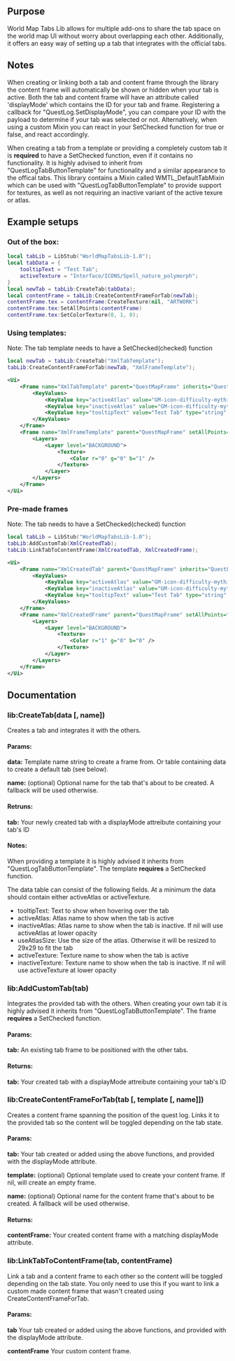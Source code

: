 ## Purpose
World Map Tabs Lib allows for multiple add-ons to share the tab space on the world map UI without worry about overlapping each other.
Additionally, it offers an easy way of setting up a tab that integrates with the official tabs.

## Notes
When creating or linking both a tab and content frame through the library the content frame will automatically be shown or hidden when your tab is active.
Both the tab and content frame will have an attribute called 'displayMode' which contains the ID for your tab and frame.
Registering a callback for "QuestLog.SetDisplayMode", you can compare your ID with the payload to determine if your tab was selected or not.
Alternatively, when using a custom Mixin you can react in your SetChecked function for true or false, and react accordingly.

When creating a tab from a template or providing a completely custom tab it is **required** to have a SetChecked function, even if it contains no functionality.
It is highly advised to inherit from "QuestLogTabButtonTemplate" for functionality and a similar appearance to the offical tabs.
This library contains a Mixin called WMTL_DefaultTabMixin which can be used with "QuestLogTabButtonTemplate" to provide support for textures, as well as not requiring an inactive variant of the active texure or atlas.


## Example setups
### Out of the box:
```lua
local tabLib = LibStub("WorldMapTabsLib-1.0");
local tabData = {
	tooltipText = "Test Tab";
	activeTexture = "Interface/ICONS/Spell_nature_polymorph";
}
local newTab = tabLib:CreateTab(tabData);
local contentFrame = tabLib:CreateContentFrameForTab(newTab);
contentFrame.tex = contentFrame:CreateTexture(nil, "ARTWORK")
contentFrame.tex:SetAllPoints(contentFrame)
contentFrame.tex:SetColorTexture(0, 1, 0);
```

### Using templates:
Note: The tab template needs to have a SetChecked(checked) function
```lua
local newTab = tabLib:CreateTab("XmlTabTemplate");
tabLib:CreateContentFrameForTab(newTab, "XmlFrameTemplate");
```

```xml
<Ui>
	<Frame name="XmlTabTemplate" parent="QuestMapFrame" inherits="QuestLogTabButtonTemplate" virtual="true">
		<KeyValues>
			<KeyValue key="activeAtlas" value="GM-icon-difficulty-mythicSelected" type="string" />
			<KeyValue key="inactiveAtlas" value="GM-icon-difficulty-mythicAssist" type="string" />
			<KeyValue key="tooltipText" value="Test Tab" type="string" />
		</KeyValues>
	</Frame>
	<Frame name="XmlFrameTemplate" parent="QuestMapFrame" setAllPoints="true" virtual="true">
		<Layers>
			<Layer level="BACKGROUND">
				<Texture>
					<Color r="0" g="0" b="1" />
				</Texture>
			</Layer>
		</Layers>
	</Frame>		
</Ui>
```

### Pre-made frames
Note: The tab needs to have a SetChecked(checked) function
```lua
local tabLib = LibStub("WorldMapTabsLib-1.0");
tabLib:AddCustomTab(XmlCreatedTab);
tabLib:LinkTabToContentFrame(XmlCreatedTab, XmlCreatedFrame);
```

```xml
<Ui>
	<Frame name="XmlCreatedTab" parent="QuestMapFrame" inherits="QuestLogTabButtonTemplate">
		<KeyValues>
			<KeyValue key="activeAtlas" value="GM-icon-difficulty-mythicSelected" type="string" />
			<KeyValue key="inactiveAtlas" value="GM-icon-difficulty-mythicAssist" type="string" />
			<KeyValue key="tooltipText" value="Test Tab" type="string" />
		</KeyValues>
	</Frame>
	<Frame name="XmlCreatedFrame" parent="QuestMapFrame" setAllPoints="true">
		<Layers>
			<Layer level="BACKGROUND">
				<Texture>
					<Color r="1" g="0" b="0" />
				</Texture>
			</Layer>
		</Layers>
	</Frame>			
</Ui>
```

## Documentation

### lib:CreateTab(data [, name])

Creates a tab and integrates it with the others.

#### Params:

**data:**
	Template name string to create a frame from. Or table containing data to create a default tab (see below).

**name:** (optional)
	Optional name for the tab that's about to be created. A fallback will be used otherwise. 

#### Retruns:

**tab:**
	Your newly created tab with a displayMode attreibute containing your tab's ID

#### Notes:
When providing a template it is highly advised it inherits from "QuestLogTabButtonTemplate". The template **requires** a SetChecked function.

The data table can consist of the following fields. At a minimum the data should contain either activeAtlas or activeTexture.
- tooltipText: Text to show when hovering over the tab
- activeAtlas: Atlas name to show when the tab is active
- inactiveAtlas: Atlas name to show when the tab is inactive. If nil will use activeAtlas at lower opacity
- useAtlasSize: Use the size of the atlas. Otherwise it will be resized to 29x29 to fit the tab
- activeTexture: Texture name to show when the tab is active
- inactiveTexture: Texture name to show when the tab is inactive. If nil will use activeTexture at lower opacity

### lib:AddCustomTab(tab)

Integrates the provided tab with the others.
When creating your own tab it is highly advised it inherits from "QuestLogTabButtonTemplate". The frame **requires** a SetChecked function.

#### Params:

**tab:**
	An existing tab frame to be positioned with the other tabs. 

#### Returns:

**tab:**
	Your created tab with a displayMode attreibute containing your tab's ID


### lib:CreateContentFrameForTab(tab [, template [, name]])

Creates a content frame spanning the position of the quest log.
Links it to the provided tab so the content will be toggled depending on the tab state.

#### Params:

**tab:**
	Your tab created or added using the above functions, and provided with the displayMode attribute.

**template:** (optional)
	Optional template used to create your content frame. If nil, will create an empty frame.

**name:** (optional)
	Optional name for the content frame that's about to be created. A fallback will be used otherwise. 

#### Returns:

**contentFrame:**
	Your created content frame with a matching displayMode attribute.


### lib:LinkTabToContentFrame(tab, contentFrame)

Link a tab and a content frame to each other so the content will be toggled depending on the tab state.
You only need to use this if you want to link a custom made content frame that wasn't created using CreateContentFrameForTab.

#### Params:

**tab**
	Your tab created or added using the above functions, and provided with the displayMode attribute.

**contentFrame**
	Your custom content frame.

